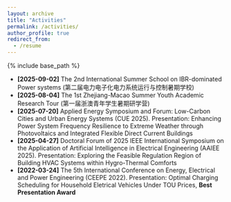 ```yaml
---
layout: archive
title: "Activities"
permalink: /activities/
author_profile: true
redirect_from:
  - /resume
---
```


{% include base_path %}

+ **[2025-09-02]** The 2nd International Summer School on IBR-dominated Power systems (第二届电力电子化电力系统运行与控制暑期学校)
+ **[2025-08-04]** The 1st Zhejiang-Macao Summer Youth Academic Research Tour (第一届浙澳青年学生暑期研学营)
+ **[2025-07-20]** Applied Energy Symposium and Forum: Low-Carbon Cities and Urban Energy Systems (CUE 2025). Presentation: Enhancing Power System Frequency Resilience to Extreme Weather through Photovoltaics and Integrated Flexible Direct Current Buildings
+ **[2025-04-27]** Doctoral Forum of 2025 IEEE International Symposium on the Application of Artificial Intelligence in Electrical Engineering (AAIEE 2025). Presentation: Exploring the Feasible Regulation Region of Building HVAC Systems within Hygro-Thermal Comforts
+ **[2022-03-24]** The 5th International Conference on Energy, Electrical and Power Engineering (CEEPE 2022). Presentation: Optimal Charging Scheduling for Household Eletrical Vehicles Under TOU Prices, **Best Presentation Award**
